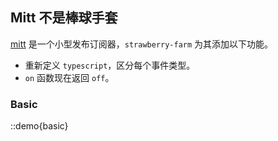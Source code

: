 ## Mitt 不是棒球手套

[mitt](https://www.npmjs.com/package/mitt) 是一个小型发布订阅器，`strawberry-farm` 为其添加以下功能。

- 重新定义 `typescript`，区分每个事件类型。
- `on` 函数现在返回 `off`。

### Basic

::demo{basic}
